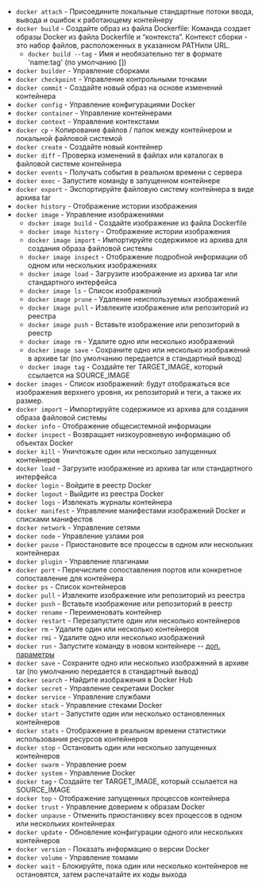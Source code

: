 - `docker attach` - Присоедините локальные стандартные потоки ввода, вывода и ошибок к работающему контейнеру
- `docker build` - Создайте образ из файла Dockerfile: Команда создает образы Docker из файла Dockerfile и “контекста”. Контекст сборки - это набор файлов, расположенных в указанном PATHили URL.
  - `docker build --tag` - Имя и необязательно тег в формате 'name:tag' (по умолчанию [])
- `docker builder` - Управление сборками
- `docker checkpoint` - Управление контрольными точками
- `docker commit` - Создайте новый образ на основе изменений контейнера
- `docker config` - Управление конфигурациями Docker
- `docker container` - Управление контейнерами
- `docker context` - Управление контекстами
- `docker cp` - Копирование файлов / папок между контейнером и локальной файловой системой
- `docker create` - Создайте новый контейнер
- `docker diff` - Проверка изменений в файлах или каталогах в файловой системе контейнера
- `docker events` - Получать события в реальном времени с сервера
- `docker exec` - Запустите команду в запущенном контейнере
- `docker export` - Экспортируйте файловую систему контейнера в виде архива tar
- `docker history` - Отображение истории изображения
- `docker image` - Управление изображениями
  - `docker image build` - Создайте изображение из файла Dockerfile
  - `docker image history` - Отображение истории изображения
  - `docker image import` - Импортируйте содержимое из архива для создания образа файловой системы
  - `docker image inspect` - Отображение подробной информации об одном или нескольких изображениях
  - `docker image load` - Загрузите изображение из архива tar или стандартного интерфейса
  - `docker image ls` - Список изображений
  - `docker image prune` - Удаление неиспользуемых изображений
  - `docker image pull` - Извлеките изображение или репозиторий из реестра
  - `docker image push` - Вставьте изображение или репозиторий в реестр
  - `docker image rm` - Удалите одно или несколько изображений
  - `docker image save` - Сохраните одно или несколько изображений в архиве tar (по умолчанию передается в стандартный вывод)
  - `docker image tag` - Создайте тег TARGET_IMAGE, который ссылается на SOURCE_IMAGE
- `docker images` - Список изображений: будут отображаться все изображения верхнего уровня, их репозиторий и теги, а также их размер.
- `docker import` - Импортируйте содержимое из архива для создания образа файловой системы
- `docker info` - Отображение общесистемной информации
- `docker inspect` - Возвращает низкоуровневую информацию об объектах Docker
- `docker kill` - Уничтожьте один или несколько запущенных контейнеров
- `docker load` - Загрузите изображение из архива tar или стандартного интерфейса
- `docker login` - Войдите в реестр Docker
- `docker logout` - Выйдите из реестра Docker
- `docker logs` - Извлекать журналы контейнера
- `docker manifest` - Управление манифестами изображений Docker и списками манифестов
- `docker network` - Управление сетями
- `docker node` - Управление узлами роя
- `docker pause` - Приостановите все процессы в одном или нескольких контейнерах
- `docker plugin` - Управление плагинами
- `docker port` - Перечислите сопоставления портов или конкретное сопоставление для контейнера
- `docker ps` - Список контейнеров
- `docker pull` - Извлеките изображение или репозиторий из реестра
- `docker push` - Вставьте изображение или репозиторий в реестр
- `docker rename` - Переименовать контейнер
- `docker restart` - Перезапустите один или несколько контейнеров
- `docker rm` - Удалите один или несколько контейнеров
- `docker rmi` - Удалите одно или несколько изображений
- `docker run` - Запустите команду в новом контейнере
  -- [доп. параметры](/docs/DockerRun.md.md)
- `docker save` - Сохраните одно или несколько изображений в архиве tar (по умолчанию передается в стандартный вывод)
- `docker search` - Найдите изображения в Docker Hub
- `docker secret` - Управление секретами Docker
- `docker service` - Управление службами
- `docker stack` - Управление стеками Docker
- `docker start` - Запустите один или несколько остановленных контейнеров
- `docker stats` - Отображение в реальном времени статистики использования ресурсов контейнеров
- `docker stop` - Остановить один или несколько запущенных контейнеров
- `docker swarm` - Управление роем
- `docker system` - Управление Docker
- `docker tag` - Создайте тег TARGET_IMAGE, который ссылается на SOURCE_IMAGE
- `docker top` - Отображение запущенных процессов контейнера
- `docker trust` - Управление доверием к образам Docker
- `docker unpause` - Отменить приостановку всех процессов в одном или нескольких контейнерах
- `docker update` - Обновление конфигурации одного или нескольких контейнеров
- `docker version` - Показать информацию о версии Docker
- `docker volume` - Управление томами
- `docker wait` - Блокируйте, пока один или несколько контейнеров не остановятся, затем распечатайте их коды выхода
